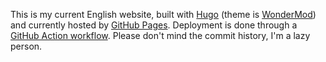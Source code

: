 This is my current English website, built with [Hugo](https://gohugo.io/) (theme is [WonderMod](hugo-WonderMod)) and currently hosted by [GitHub Pages](https://pages.github.com/). Deployment is done through a [GitHub Action workflow](https://github.com/Wonderfall/wonderfall.github.io/tree/main/.github/workflows). Please don't mind the commit history, I'm a lazy person.
